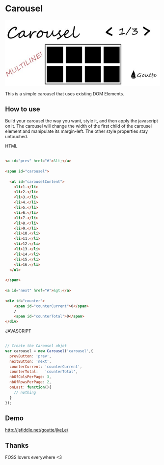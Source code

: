 Carousel
========

![Logo](http://github.com/Goutte/Carousel/raw/master/Docs/carousel.jpg)

This is a simple carousel that uses existing DOM Elements.



How to use
----------

Build your carousel the way you want, style it, and then apply the javascript on it.
The carousel will change the width of the first child of the carousel element and manipulate its margin-left.
The other style properties stay untouched.


HTML

``` html

<a id="prev" href="#">&lt;</a>

<span id="carousel">

  <ul id="carouselContent">
    <li>1.</li>
    <li>2.</li>
    <li>3.</li>
    <li>4.</li>
    <li>5.</li>
    <li>6.</li>
    <li>7.</li>
    <li>8.</li>
    <li>9.</li>
    <li>10.</li>
    <li>11.</li>
    <li>12.</li>
    <li>13.</li>
    <li>14.</li>
    <li>15.</li>
    <li>16.</li>
  </ul>

</span>

<a id="next" href="#">&gt;</a>

<div id="counter">
    <span id="counterCurrent">0</span>
    /
    <span id="counterTotal">0</span>
</div>

```


JAVASCRIPT

``` javascript

// Create the Carousel objet
var carousel = new Carousel('carousel',{
  prevButton: 'prev',
  nextButton: 'next',
  counterCurrent: 'counterCurrent',
  counterTotal:   'counterTotal',
  nbOfColsPerPage: 3,
  nbOfRowsPerPage: 2,
  onLast: function(){
    // nothing
  }
});

```



Demo
----

http://jsfiddle.net/goutte/jkeLe/


Thanks
------

FOSS lovers everywhere <3